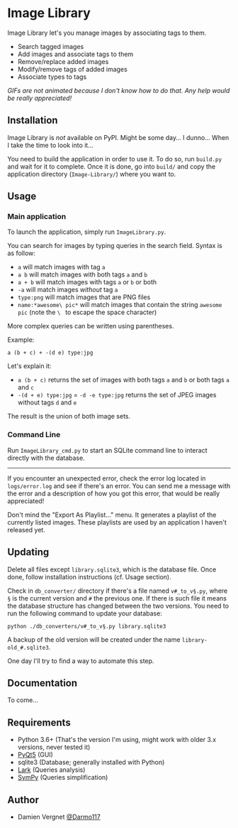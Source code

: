 # Image Library
Image Library let's you manage images by associating tags to them.

- Search tagged images
- Add images and associate tags to them
- Remove/replace added images
- Modify/remove tags of added images
- Associate types to tags

*GIFs are not animated because I don't know how to do that. Any help would be really appreciated!*

## Installation
Image Library is *not* available on PyPI. Might be some day… I dunno… When I take the time to look into it…

You need to build the application in order to use it. To do so, run `build.py` and wait for it to complete.
Once it is done, go into `build/` and copy the application directory (`Image-Library/`) where you want to.

## Usage
### Main application
To launch the application, simply run `ImageLibrary.py`.

You can search for images by typing queries in the search field.
Syntax is as follow:
- `a` will match images with tag `a`
- `a b` will match images with both tags `a` and `b`
- `a + b` will match images with tags `a` or `b` or both
- `-a` will match images *without* tag `a`
- `type:png` will match images that are PNG files
- `name:*awesome\ pic*` will match images that contain the string `awesome pic` (note the `\ ` to escape the space character)

More complex queries can be written using parentheses.

Example:
```
a (b + c) + -(d e) type:jpg
```
Let's explain it:
- `a (b + c)` returns the set of images with both tags `a` and `b` or both tags `a` and `c`
- `-(d + e) type:jpg` = `-d -e type:jpg` returns the set of JPEG images without tags `d` and `e`

The result is the union of both image sets.

### Command Line
Run `ImageLibrary_cmd.py` to start an SQLite command line to interact directly with the database.

---

If you encounter an unexpected error, check the error log located in `logs/error.log` and see if there's an error.
You can send me a message with the error and a description of how you got this error, that would be really appreciated!

Don't mind the "Export As Playlist…" menu. It generates a playlist of the currently listed images.
These playlists are used by an application I haven't released yet.

## Updating
Delete all files except `library.sqlite3`, which is the database file.
Once done, follow installation instructions (cf. Usage section).

Check in `db_converter/` directory if there's a file named `v#_to_v§.py`, where `§` is the
current version and `#` the previous one.
If there is such file it means the database structure has changed between the two versions.
You need to run the following command to update your database:
```
python ./db_converters/v#_to_v§.py library.sqlite3
```
A backup of the old version will be created under the name `library-old_#.sqlite3`.

One day I'll try to find a way to automate this step.

## Documentation
To come…

## Requirements
- Python 3.6+ (That's the version I'm using, might work with older 3.x versions, never tested it)
- [PyQt5](http://pyqt.sourceforge.net/Docs/PyQt5/) (GUI)
- sqlite3 (Database; generally installed with Python)
- [Lark](https://github.com/erezsh/lark) (Queries analysis)
- [SymPy](http://www.sympy.org/fr/index.html) (Queries simplification)

## Author
- Damien Vergnet [@Darmo117](https://github.com/Darmo117)
